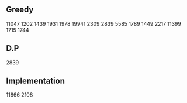## Greedy
11047 1202 1439 1931 1978 19941 2309 2839 5585 1789 1449 2217 11399 1715 1744

## D.P
2839 

## Implementation
11866 2108
